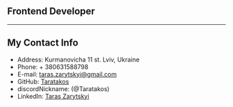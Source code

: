 ## Frontend Developer

---

## My Contact Info

- Address: Kurmanovicha 11 st. Lviv, Ukraine
- Phone: + 380631588798
- E-mail: taras.zarytskyi@gmail.com
- GitHub: [Taratakos](https://github.com/Taratakos)
- discordNickname: (@Taratakos)
- LinkedIn: [Taras Zarytskyi](https://www.linkedin.com/in/taras-zarytskyi-b986ab15b/)
